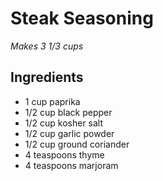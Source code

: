 # Steak Seasoning

*Makes 3 1/3 cups*

## Ingredients

* 1 cup paprika
* 1/2 cup black pepper
* 1/2 cup kosher salt
* 1/2 cup garlic powder
* 1/2 cup ground coriander
* 4 teaspoons thyme
* 4 teaspoons marjoram